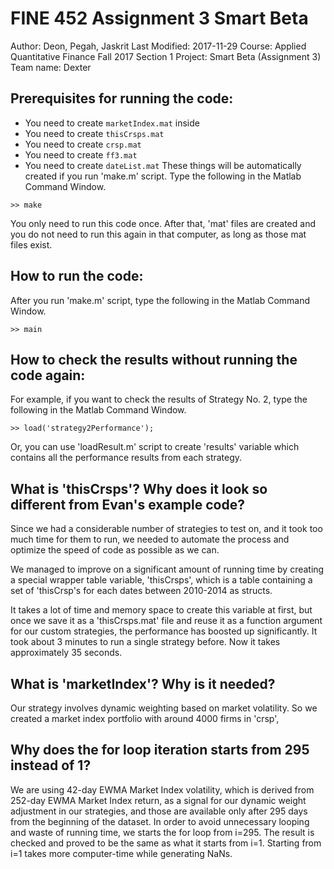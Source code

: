 # FINE 452 Assignment 3 Smart Beta
Author: Deon, Pegah, Jaskrit
Last Modified: 2017-11-29
Course: Applied Quantitative Finance Fall 2017 Section 1
Project: Smart Beta (Assignment 3)
Team name: Dexter

## Prerequisites for running the code:
- You need to create `marketIndex.mat` inside
- You need to create `thisCrsps.mat`
- You need to create `crsp.mat`
- You need to create `ff3.mat`
- You need to create `dateList.mat`
These things will be automatically created if you run 'make.m' script.
Type the following in the Matlab Command Window.
```
>> make
```
You only need to run this code once. After that, 'mat' files are created and you do not need to run this again in that computer, as long as those mat files exist.

## How to run the code:
After you run 'make.m' script, type the following in the Matlab Command Window.
```
>> main
```

## How to check the results without running the code again:
For example, if you want to check the results of Strategy No. 2,
type the following in the Matlab Command Window.
```
>> load('strategy2Performance');
```
Or, you can use 'loadResult.m' script to create 'results' variable which contains all the performance results from each strategy.

## What is 'thisCrsps'? Why does it look so different from Evan's example code?
Since we had a considerable number of strategies to test on, and it took too much time for them to run, we needed to automate the process and optimize the speed of code as possible as we can.

We managed to improve on a significant amount of running time by creating a special wrapper table variable, 'thisCrsps', which is a table containing a set of 'thisCrsp's for each dates between 2010-2014 as structs.

It takes a lot of time and memory space to create this variable at first, but once we save it as a 'thisCrsps.mat' file and reuse it as a function argument for our custom strategies, the performance has boosted up significantly. It took about 3 minutes to run a single strategy before. Now it takes approximately 35 seconds.

## What is 'marketIndex'? Why is it needed?
Our strategy involves dynamic weighting based on market volatility. So we created a market index portfolio with around 4000 firms in 'crsp', 


## Why does the for loop iteration starts from 295 instead of 1?
We are using 42-day EWMA Market Index volatility, which is derived from 252-day EWMA Market Index return, as a signal for our dynamic weight adjustment in our strategies, and those are available only after 295 days from the beginning of the dataset. In order to avoid unnecessary looping and waste of running time, we starts the for loop from i=295. The result is checked and proved to be the same as what it starts from i=1. Starting from i=1 takes more computer-time while generating NaNs.

